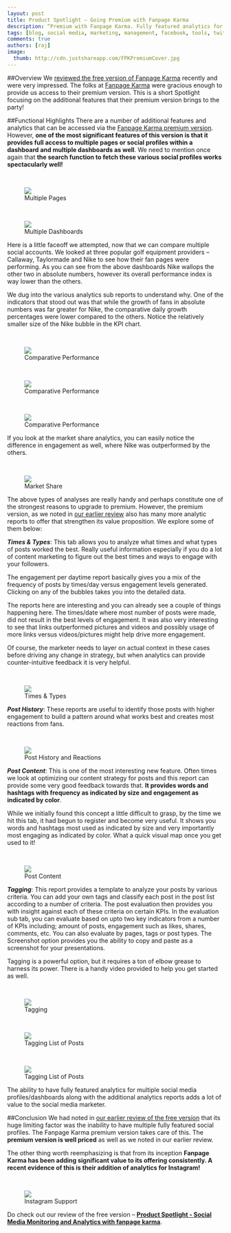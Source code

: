 ```yaml
---
layout: post
title: Product Spotlight – Going Premium with Fanpage Karma
description: “Premium with Fanpage Karma. Fully featured analytics for Social Media Marketers”
tags: [blog, social media, marketing, management, facebook, tools, twitter, social media monitoring]
comments: true
authors: [raj]
image:
  thumb: http://cdn.justshareapp.com/FPKPremiumCover.jpg
---
```


##Overview
We [reviewed the free version of Fanpage Karma](http://blog.justshareapp.com/fanpage-karma/) recently and were very impressed. The folks at [Fanpage Karma](http://www.fanpagekarma.com/) were gracious enough to provide us access to their premium version. This is a short Spotlight focusing on the additional features that their premium version brings to the party!

##Functional Highlights
There are a number of additional features and analytics that can be accessed via the [Fanpage Karma premium version](http://www.fanpagekarma.com/Facebook-Social-Media-Marketing-Monitoring). However, **one of the most significant features of this version is that it provides full access to multiple pages or social profiles within a dashboard and multiple dashboards as well**. We need to mention once again that **the search function to fetch these various social profiles works spectacularly well!**

<br/>
<figure>
<img src="http://cdn.justshareapp.com/FPKDashMulti1.jpg"/>
<figcaption>Multiple Pages</figcaption>
</figure>

<br/>
<figure>
<img src="http://cdn.justshareapp.com/FPKDashMulti2.jpg"/>
<figcaption> Multiple Dashboards </figcaption>
</figure>

Here is a little faceoff we attempted, now that we can compare multiple social accounts. We looked at three popular golf equipment providers – Callaway, Taylormade and Nike to see how their fan pages were performing. As you can see from the above dashboards Nike wallops the other two in absolute numbers, however its overall performance index is way lower than the others.

We dug into the various analytics sub reports to understand why. One of the indicators that stood out was that while the growth of fans in absolute numbers was far greater for Nike, the comparative daily growth percentages were lower compared to the others. Notice the relatively smaller size of the Nike bubble in the KPI chart.

<br/>
<figure>
<img src="http://cdn.justshareapp.com/FPKDashKPIMulti1.jpg"/>
<figcaption> Comparative Performance </figcaption>
</figure>

<br/>
<figure>
<img src="http://cdn.justshareapp.com/FPKDashKPIMulti3.jpg"/>
<figcaption> Comparative Performance </figcaption>
</figure>

<br/>
<figure>
<img src="http://cdn.justshareapp.com/FPKDashKPIMulti4.jpg"/>
<figcaption> Comparative Performance </figcaption>
</figure>

If you look at the market share analytics, you can easily notice the difference in engagement as well, where Nike was outperformed by the others.

<br/>
<figure>
<img src="http://cdn.justshareapp.com/FPKDashMarketMulti.jpg"/>
<figcaption> Market Share </figcaption>
</figure>

The above types of analyses are really handy and perhaps constitute one of the strongest reasons to upgrade to premium. However, the premium version, as we noted in [our earlier review](http://blog.justshareapp.com/fanpage-karma/) also has many more analytic reports to offer that strengthen its value proposition. We explore some of them below: 

***Times & Types***: This tab allows you to analyze what times and what types of posts worked the best. Really useful information especially if you do a lot of content marketing to figure out the best times and ways to engage with your followers. 

The engagement per daytime report basically gives you a mix of the frequency of posts by times/day versus engagement levels generated.  Clicking on any of the bubbles takes you into the detailed data.

The reports here are interesting and you can already see a couple of things happening here. The times/date where most number of posts were made, did not result in the best levels of  engagement. It was also very interesting to see that links outperformed pictures and videos and possibly usage of more links versus videos/pictures might help drive more engagement. 

Of course, the marketer needs to layer on actual context in these cases before driving any change in strategy, but when analytics can provide counter-intuitive feedback it is very helpful. 

<br/>
<figure>
<img src="http://cdn.justshareapp.com/FPKDashTimesTypes.jpg"/>
<figcaption> Times & Types</figcaption>
</figure>

***Post History***: These reports are useful to identify those posts with higher engagement to build a pattern around what works best and creates most reactions from fans.

<br/>
<figure>
<img src="http://cdn.justshareapp.com/FPKDashPostReactions.jpg"/>
<figcaption> Post History and Reactions</figcaption>
</figure>

***Post Content***: This is one of the most interesting new feature. Often times we look at optimizing our content strategy for posts and this report can provide some very good feedback towards that. **It provides words and hashtags with frequency as indicated by size and engagement as indicated by color**.  

While we initially found this concept a little difficult to grasp, by the time we hit this tab, it had begun to register and become very useful.  It shows you words and hashtags most used as indicated by size and very importantly most engaging as indicated by color. What a quick visual map once you get used to it!

<br/>
<figure>
<img src="http://cdn.justshareapp.com/FPKDashPostContent.jpg"/>
<figcaption>Post Content</figcaption>
</figure>

***Tagging***: This report provides a template to analyze your posts by various criteria. You can add your own tags and classify each post in the post list according to a number of criteria. The post evaluation then provides you with insight against each of these criteria on certain KPIs.
In the evaluation sub tab, you can evaluate based on upto two key indicators from a number of KPIs including; amount of posts, engagement such as likes, shares, comments, etc. You can also evaluate by pages, tags or post types.  The Screenshot option provides you the ability to copy and paste as a screenshot for your presentations.

Tagging is a powerful option, but it requires a ton of elbow grease to harness its power. There is a handy video provided to help you get started as well.

<br/>
<figure>
<img src="http://cdn.justshareapp.com/FPKDashTaggingVideo.jpg"/>
<figcaption>Tagging</figcaption>
</figure>

<br/>
<figure>
<img src="http://cdn.justshareapp.com/FPKDashTaggingList.jpg"/>
<figcaption>Tagging List of Posts</figcaption>
</figure>

<br/>
<figure>
<img src="http://cdn.justshareapp.com/FPKDashTaggingEval.jpg"/>
<figcaption>Tagging List of Posts</figcaption>
</figure>

The ability to have fully featured analytics for multiple social media profiles/dashboards along with the additional analytics reports adds a lot of value to the social media marketer.

##Conclusion
We had noted in [our earlier review of the free version](http://blog.justshareapp.com/fanpage-karma/) that its huge limiting factor was the inability to have multiple fully featured social profiles. The Fanpage Karma premium version takes care of this. The **premium version is well priced** as well as we noted in our earlier review. 

The other thing worth reemphasizing is that from its inception **Fanpage Karma has been adding significant value to its offering consistently. A recent evidence of this is their addition of analytics for Instagram!**

<br/>
<figure>
<img src="http://cdn.justshareapp.com/FPKInstagram.jpg"/>
<figcaption>Instagram Support </figcaption>
</figure>


Do check out our review of the free version – [**Product Spotlight - Social Media Monitoring and Analytics with fanpage karma**](http://blog.justshareapp.com/fanpage-karma/).